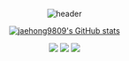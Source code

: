 <div align="center">
  
  ![header](https://capsule-render.vercel.app/api?type=waving&height=220&text=Hong%20Github&color=6DB33F&fontColor=ffffff)
</div>
<div align="center">
  
  [![jaehong9809's GitHub stats](https://github-readme-stats.vercel.app/api?username=jaehong9809&include_all_commits=true&hide_border=true&count_private=true&title_color=6DB33F)](https://github.com/jiholee0/github-readme-stats)
</div>
<p align="center">
  
<img src="https://img.shields.io/badge/Spring-6DB33F?style=plastic&logo=Spring&logoColor=white">
<img src="https://img.shields.io/badge/SpringBoot-6DB33F?style=plastic&logo=SpringBoot&logoColor=white">
<img src="https://img.shields.io/badge/Python-3776AB?style=plastic&logo=Python&logoColor=white">  

</p>

<!--
**jaehong9809/jaehong9809** is a ✨ _special_ ✨ repository because its `README.md` (this file) appears on your GitHub profile.
<a href="버튼을 눌렀을 때 이동할 링크" target="_blank"><img src="https://img.shields.io/badge/dsadsa-6DB33F?style=plastic&logo=appveyor&logo=로고&logoColor=6DB33F"/></a>
Here are some ideas to get you started:

- 🔭 I’m currently working on ...
- 🌱 I’m currently learning ...
- 👯 I’m looking to collaborate on ...
- 🤔 I’m looking for help with ...
- 💬 Ask me about ...
- 📫 How to reach me: ...
- 😄 Pronouns: ...
- ⚡ Fun fact: ...
-->
